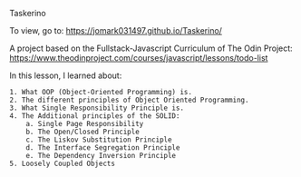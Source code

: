 Taskerino

To view, go to: https://jomark031497.github.io/Taskerino/

A project based on the Fullstack-Javascript Curriculum of The Odin Project: https://www.theodinproject.com/courses/javascript/lessons/todo-list

In this lesson, I learned about:

    1. What OOP (Object-Oriented Programming) is.
    2. The different principles of Object Oriented Programming.
    3. What Single Responsibility Principle is.
    4. The Additional principles of the SOLID:
        a. Single Page Responsibility
        b. The Open/Closed Principle
        c. The Liskov Substitution Principle
        d. The Interface Segregation Principle
        e. The Dependency Inversion Principle
    5. Loosely Coupled Objects 